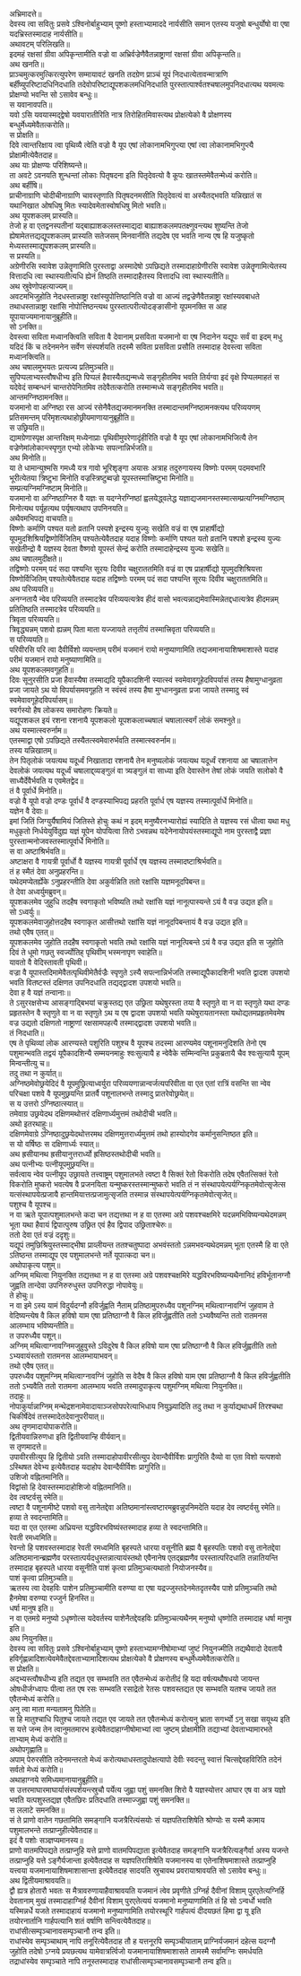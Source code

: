 
अभ्रिमादत्ते॥  
देवस्य त्वा सवितुः प्रसवे ऽश्विनोर्बाहुभ्याम् पूष्णो हस्ताभ्यामाददे नार्यसीति समान एतस्य यजुषो बन्धुर्योषो वा एषा यदभ्रिस्तस्मादाह नार्यसीति॥  
अथावटम् परिलिखति॥  
इदमहं रक्षसां ग्रीवा अपिकृन्तामीति वज्रो वा अभ्रिर्वज्रेणैवैतन्नाष्ट्राणां रक्षसां ग्रीवा अपिकृन्तति॥  
अथ खनति॥  
प्राञ्चमुत्करमुत्किरत्युपरेण सम्मायावटं खनति तदग्रेण प्राञ्चं यूपं निदधात्येतावन्मात्राणि बर्हींष्युपरिष्टादधिनिदधाति तदेवोपरिष्टाद्यूपशकलमधिनिदधाति पुरस्तात्पार्श्वतश्चषालमुपनिदधात्यथ यवमत्यः प्रोक्षण्यो भवन्ति सो ऽसावेव बन्धुः॥  
स यवानावपति॥  
यवो ऽसि यवयास्मद्द्वेषो यवयारातीरिति नात्र तिरोहितमिवास्त्यथ प्रोक्षत्येको वै प्रोक्षणस्य बन्धुर्मेध्यमेवैतत्करोति॥  
स प्रोक्षति॥  
दिवे त्वान्तरिक्षाय त्वा पृथिव्यै त्वेति वज्रो वै यूप एषां लोकानामभिगुप्त्या एषां त्वा लोकानामभिगुप्त्यै प्रोक्षामीत्येवैतदाह॥  
अथ याः प्रोक्षण्यः परिशिष्यन्ते॥  
ता अवटे ऽवनयति शुन्धन्तां लोकाः पितृषदना इति पितृदेवत्यो वै कूपः खातस्तमेवैतन्मेध्यं करोति॥  
अथ बर्हींषि॥  
प्राचीनाग्राणि चोदीचीनाग्राणि चावस्तृणाति पितृषदनमसीति पितृदेवत्यं वा अस्यैतद्भवति यन्निखातं स यथानिखात ओषधिषु मितः स्यादेवमेतास्वोषधिषु मितो भवति॥  
अथ यूपशकलम् प्रास्यति॥  
तेजो ह वा एतद्वनस्पतीनां यद्बाह्याशकलस्तस्माद्यदा बाह्याशकलमपतक्ष्णुवन्त्यथ शुष्यन्ति तेजो ह्येषामेतत्तद्यद्यूपशकलम् प्रास्यति सतेजसम् मिनवानीति तद्यदेष एव भवति नान्य एष हि यजुष्कृतो मेध्यस्तस्माद्यूपशकलम् प्रास्यति॥  
स प्रस्यति॥  
अग्रेणीरसि स्वावेश उन्नेतॄणामिति पुरस्ताद्वा अस्मादेषो ऽपछिद्यते तस्मादाहाग्रेणीरसि स्वावेश उन्नेतॄणामित्येतस्य वित्तादधि त्वा स्थास्यतीत्यधि ह्येनं तिष्ठति तस्मादाहैतस्य वित्तादधि त्वा स्थास्यतीति॥  
अथ स्रुवेणोपहत्याज्यम्॥  
अवटमभिजुहोति नेदधस्तान्नाष्ट्रा रक्षांस्युपोत्तिष्ठानिति वज्रो वा आज्यं तद्वज्रेणैवैतन्नाष्ट्रा रक्षांस्यवबाधते तथाधस्तान्नाष्ट्रा रक्षांसि नोपोत्तिष्ठन्त्यथ पुरस्तात्परीत्योदङ्ङासीनो यूपमनक्ति स आह यूपायाज्यमानायानुब्रूहीति॥  
सो ऽनक्ति॥  
देवस्त्वा सविता मध्वानक्त्विति सविता वै देवानाम् प्रसविता यजमानो वा एष निदानेन यद्यूपः सर्वं वा इदम् मधु यदिदं किं च तदेनमनेन सर्वेण संस्पर्शयति तदस्मै सविता प्रसविता प्रसौति तस्मादाह देवस्त्वा सविता मध्वानक्त्विति॥  
अथ चषालमुभयतः प्रत्यज्य प्रतिमुञ्चति॥  
सुपिप्पलाभ्यस्त्वौषधीभ्य इति पिप्पलं हैवास्यैतद्यन्मध्ये सङ्गृहीतमिव भवति तिर्यग्वा इदं वृक्षे पिप्पलमाहतं स यदेवेदं सम्बन्धनं चान्तरोपेनितमिव तदेवैतत्करोति तस्मान्मध्ये सङ्गृहीतमिव भवति॥  
आन्तमग्निष्ठामनक्ति॥  
यजमानो वा अग्निष्ठा रस आज्यं रसेनैवैतद्यजमानमनक्ति तस्मादान्तमग्निष्ठामनक्त्यथ परिव्ययणम् प्रतिसमन्तम् परिमृशत्यथाहोछ्रीयमाणायानुब्रूहीति॥  
स उछ्रियति॥  
द्यामग्रेणास्पृक्ष आन्तरिक्षम् मध्येनाप्राः पृथिवीमुपरेणादृंहीरिति वज्रो वै यूप एषां लोकानामभिजित्यै तेन वज्रेणेमांलोकान्त्स्पृणुत एभ्यो लोकेभ्यः सपत्नान्निर्भजति॥  
अथ मिनोति॥  
या ते धामान्युश्मसि गमध्यै यत्र गावो भूरिशृङ्गा अयासः अत्राह तदुरुगायस्य विष्णोः परमम् पदमवभारि भूरीत्येतया त्रिष्टुभा मिनोति वज्रस्त्रिष्टुब्वज्रो यूपस्तस्मात्त्रिष्टुभा मिनोति॥  
सम्प्रत्यग्निमग्निष्टाम् मिनोति॥  
यजमानो वा अग्निष्ठाग्निरु वै यज्ञः स यदग्नेरग्निष्ठां ह्वलयेद्ध्वलेद्ध यज्ञाद्यजमानस्तस्मात्सम्प्रत्यग्निमग्निष्ठाम् मिनोत्यथ पर्यूहत्यथ पर्यृषत्यथाप उपनिनयति॥  
अथैवमभिपद्य वाचयति॥  
विष्णोः कर्माणि पश्यत यतो व्रतानि पस्पशे इन्द्रस्य युज्युः सखेति वज्रं वा एष प्राहार्षीद्यो यूपमुदशिश्रियद्विष्णोर्विजितिम् पश्यतेत्येवैतदाह यदाह विष्णोः कर्माणि पश्यत यतो व्रतानि पश्पशे इन्द्रस्य युज्यः सखेतीन्द्रो वै यज्ञस्य देवता वैष्णवो यूपस्तं सेन्द्रं करोति तस्मादाहेन्द्रस्य युज्यः सखेति॥  
अथ चषालमुदीक्षते॥  
तद्विष्णोः परमम् पदं सदा पश्यन्ति सूरयः दिवीव चक्षुराततमिति वज्रं वा एष प्राहार्षीद्यो यूपमुदशिश्रियत्ता विष्णोर्विजितिम् पश्यतेत्येवैतदाह यदाह तद्विष्णोः परमम् पदं सदा पश्यन्ति सूरयः दिवीव चक्षुराततमिति॥  
अथ परिव्ययति॥  
अनग्नतायै न्वेव परिव्ययति तस्मादत्रेव परिव्ययत्यत्रेव हीदं वासो भवत्यन्नाद्यमेवास्मिन्नेतद्दधात्यत्रेव हीदमन्नम् प्रतितिष्ठति तस्मादत्रेव परिव्ययति॥  
त्रिवृता परिव्ययति॥  
त्रिवृद्ध्यन्नम् पशवो ह्यन्नम् पिता माता यज्जायते तत्तृतीयं तस्मात्त्रिवृता परिव्ययति॥  
स परिव्ययति॥  
परिवीरसि परि त्वा दैवीर्विशो व्ययन्ताम् परीमं यजमानं रायो मनुष्याणामिति तद्यजमानायाशिषमाशास्ते यदाह परीमं यजमानं रायो मनुष्याणामिति॥  
अथ यूपशकलमवगूहति॥  
दिवः सूनुरसीति प्रजा हैवास्यैषा तस्माद्यदि यूपैकादशिनी स्यात्स्वं स्वमेवावगूहेदविपर्यासं तस्य हैषामुग्धानुव्रता प्रजा जायते ऽथ यो विपर्यासमवगूहति न स्वंस्वं तस्य हैषा मुग्धाननुव्रता प्रजा जायते तस्मादु स्वं स्वमेवावगूहेदविपर्यासम्॥  
स्वर्गस्यो हैष लोकस्य समारोहणः क्रियते॥  
यद्यूपशकल इयं रशना रशनायै यूपशकलो यूपशकलाच्चषालं चषालात्स्वर्गं लोकं समश्नुते॥  
अथ यस्मात्स्वरुर्नाम॥  
एतस्माद्वा एषो ऽपछिद्यते तस्यैतत्स्वमेवारुर्भवति तस्मात्स्वरुर्नाम॥  
तस्य यन्निखातम्॥  
तेन पितृलोकं जयत्यथ यदूर्ध्वं निखातादा रशनायै तेन मनुष्यलोकं जयत्यथ यदूर्ध्वं रशनाया आ चषालात्तेन देवलोकं जयत्यथ यदूर्ध्वं चषालाद्द्व्यङ्गुलं वा त्र्यङ्गुलं वा साध्या इति देवास्तेन तेषां लोकं जयति सलोको वै साध्यैर्देवैर्भवति य एवमेतद्वेद॥  
तं वै पूर्वार्धे मिनोति॥  
वज्रो वै यूपो वज्रो दण्डः पूर्वार्धं वै दण्डस्याभिपद्य प्रहरति पूर्वार्ध एष यज्ञस्य तस्मात्पूर्वार्धे मिनोति॥  
यज्ञेन वै देवाः॥  
इमां जितिं जिग्युर्यैषामियं जितिस्ते होचुः कथं न इदम् मनुष्यैरनभ्यारोह्यं स्यादिति ते यज्ञस्य रसं धीत्वा यथा मधु मधुकृतो निर्धयेयुर्विदुह्य यज्ञं यूपेन योपयित्वा तिरो ऽभवन्नथ यदेनेनायोपयंस्तस्माद्यूपो नाम पुरस्ताद्वै प्रज्ञा पुरस्तान्मनोजवस्तस्मात्पूर्वार्धे मिनोति॥  
स वा अष्टाश्रिर्भवति॥  
अष्टाक्षरा वै गायत्री पूर्वार्धो वै यज्ञस्य गायत्री पूर्वार्धे एष यज्ञस्य तस्मादष्टाश्रिर्भवति॥  
तं ह स्मैतं देवा अनुप्रहरन्ति॥  
यथेदमप्येतर्ह्येके ऽनुप्रहरन्तीति देवा अकुर्वन्निति ततो रक्षांसि यज्ञमनूदपिबन्त॥  
ते देवा अध्वर्युमब्रुवन्॥  
यूपशकलमेव जुहुधि तदहैष स्वगाकृतो भविष्यति तथो रक्षांसि यज्ञं नानूत्पास्यन्ते ऽयं वै वज्र उद्यत इति॥  
सो ऽध्वर्युः॥  
यूपशकलमेवाजुहोत्तदहैष स्वगाकृत आसीत्तथो रक्षांसि यज्ञं नानूदपिबन्तायं वै वज्र उद्यत इति॥  
तथो एवैष एतत्॥  
यूपशकलमेव जुहोति तदहैष स्वगाकृतो भवति तथो रक्षांसि यज्ञं नानूत्पिबन्ते ऽयं वै वज्र उद्यत इति स जुहोति दिवं ते धूमो गछतु स्वर्ज्योतिह् पृथिवीम् भस्मनापृण स्वाहेति॥  
यावतो वै वेदिस्तावती पृथिवी॥  
वज्रा वै यूपास्तदिमामेवैतत्पृथिवीमेतैर्वज्रैः स्पृणुते ऽस्यै सपत्नान्निर्भजति तस्माद्यूपैकादशिनी भवति द्वादश उपशयो भवति वितष्टस्तं दक्षिणत उपनिदधाति तद्यद्द्वादश उपशयो भवति॥  
देवा ह वै यज्ञं तन्वानाः॥  
ते ऽसुररक्षसेभ्य आसङ्गाद्बिभयां चक्रुस्तद्य एत उछ्रिता यथेषुरस्ता तया वै स्तृणुते वा न वा स्तृणुते यथा दण्डः प्रहृतस्तेन वै स्तृणुते वा न वा स्तृणुते ऽथ य एष द्वादश उपशयो भवति यथेषुरायतानस्ता यथोद्यतमप्रहृतमेवमेष वज्र उद्यतो दक्षिणतो नाष्ट्राणां रक्षसामपहत्यै तस्माद्द्वादश उपशयो भवति॥  
तं निदधाति॥  
एष ते पृथिव्यां लोक आरण्यस्ते पशुरिति पशुश्च वै यूपश्च तदस्मा आरण्यमेव पशूनामनुदिशति तेनो एष पशुमान्भवति तद्वयं यूपैकादशिन्यै सम्मयनमाहुः श्वःसुत्यायै ह न्वेवैके सम्मिन्वन्ति प्रकुब्रतायै चैव श्वःसुत्यायै यूपम् मिन्वन्तीत्यु च॥  
तदु तथा न कुर्यात्॥  
अग्निष्ठमेवोछ्रयेदिदं वै यूपमुछ्रित्याध्वर्युरा परिव्ययणान्नान्वर्जत्यपरिवीता वा एत एतां रात्रिं वसन्ति सा न्वेव परिचक्षा पशवे वै यूपमुछ्रयन्ति प्रातर्वै पशूनालभन्ते तस्मादु प्रातरेवोछ्रयेत्॥  
स य उत्तरो ऽग्निष्ठात्स्यात्॥  
तमेवाग्र उछ्रयेदथ दक्षिणमथोत्तरं दक्षिणार्ध्यमुत्तमं तथोदीची भवति॥  
अथो इतरथाहुः॥  
दक्षिणमेवाग्रे ऽग्निष्ठादुछ्रयेदथोत्तरमथ दक्षिणमुत्तरार्ध्यमुत्तमं तथो हास्योदगेव कर्मानुसन्तिष्ठत इति॥  
स यो वर्षिष्ठः स दक्षिणार्ध्यः स्यात्॥  
अथ ह्रसीयानथ ह्रसीयानुत्तरार्ध्यो ह्रसिष्ठस्तथोदीची भवति॥  
अथ पत्नीभ्यः पत्नीयूपमुछ्रयन्ति॥  
सर्वत्वाय न्वेव पत्नीयूप उछ्रायते तत्त्वाष्ट्रम् पशुमालभते त्वष्टा वै सिक्तं रेतो विकरोति तदेष एवैतत्सिक्तं रेतो विकरोति मुष्करो भवत्येष वै प्रजनयिता यन्मुष्करस्तस्मान्मुष्करो भवति तं न संस्थापयेत्पर्यग्निकृतमेवोत्सृजेत्स यत्संस्थापयेत्प्रजायै हान्तमियात्तत्प्रजामुत्सृजति तस्मान्न संस्थापयेत्पर्यग्निकृतमेवोत्सृजेत्॥  
पशुश्च वै यूपश्च॥  
न वा ऋते यूपात्पशुमालभन्ते कदा चन तद्यत्तथा न ह वा एतस्मा अग्रे पशवश्चक्षमिरे यदन्नमभिविष्यन्यथेदमन्नम् भूता यथा हैवायं द्विपात्पुरुष उछ्रित एवं हैव द्विपाद उछ्रिताश्चेरुः॥  
ततो देवा एतं वज्रं ददृशुः॥  
यद्यूपं तमुछिश्रियुस्तस्माद्भीषा प्राव्लीयन्त ततश्चतुष्पादा अभवंस्ततो ऽन्नमभवन्यथेदमन्नम् भूता एतस्मै हि वा एते ऽतिष्ठन्त तस्माद्यूप एव पशुमालभन्ते नर्ते यूपात्कदा चन॥  
अथोपाकृत्य पशुम्॥  
अग्निम् मथित्वा नियुनक्ति तद्यत्तथा न ह वा एतस्मा अग्रे पशवश्चक्षमिरे यद्धविरभविष्यन्यथैनानिदं हविर्भूतानग्नौ जुह्वति तान्देवा उपनिरुरुधुस्त उपनिरुद्धा नोपावेयुः॥  
ते होचुः॥  
न वा इमे ऽस्य यामं विदुर्यदग्नौ हविर्जुह्वति नैताम् प्रतिष्ठामुपरुध्यैव पशूनग्निम् मथित्वाग्नावग्निं जुहवाम ते वेदिष्यन्त्येष वै किल हविषो याम एषा प्रतिष्ठाग्नौ वै किल हविर्जुह्वतीति ततो ऽभ्यवैष्यन्ति ततो रातमनस आलम्भाय भविष्यन्तीति॥  
त उपरुध्यैव पशून्॥  
अग्निम् मथित्वाग्नावग्निमजुहुवुस्ते ऽविदुरेष वै किल हविषो याम एषा प्रतिष्ठाग्नौ वै किल हविर्जुह्वतीति ततो ऽभ्यवायंस्ततो रातमनस आलम्भायाभवन्॥  
तथो एवैष एतत्॥  
उपरुध्यैव पशुमग्निम् मथित्वाग्नावग्निं जुहोति स वेदैष वै किल हविषो याम एषा प्रतिष्ठाग्नौ वै किल हविर्जुह्वतीति ततो ऽभ्यवैति ततो रातमना आलम्भाय भवति तस्मादुपाकृत्य पशुमग्निम् मथित्वा नियुनक्ति॥  
तदाहुः॥  
नोपाकुर्यान्नाग्निम् मन्थेद्रशनामेवादायाञ्जसोपपरेत्याभिधाय नियुञ्ज्यादिति तदु तथा न कुर्याद्यथाधर्मं तिरश्चथा चिकीर्षेदेवं तत्तस्मादेतदेवानुपरीयात्॥  
अथ तृणमादायोपाकरोति॥  
द्वितीयवान्निरुणधा इति द्वितीयवान्हि वीर्यवान्॥  
स तृणमादत्ते॥  
उपावीरसीत्युप हि द्वितीयो ऽवति तस्मादाहोपावीरसीत्युप देवान्दैवीर्विशः प्रागुरिति दैव्यो वा एता विशो यत्पशवो ऽस्थिषत देवेभ्य इत्येवैतदाह यदाहोप देवान्दैवीर्विशः प्रागुरिति॥  
उशिजो वह्नितमानिति॥  
विद्वांसो हि देवास्तस्मादाहोशिजो वह्नितमानिति॥  
देव त्वष्टर्वसु रमेति॥  
त्वष्टा वै पशूनामीष्टे पशवो वसु तानेतद्देवा अतिष्ठमानांस्त्वष्टारमब्रुवन्नुपनिमदेति यदाह देव त्वष्टर्वसु रमेति॥  
हव्या ते स्वदन्तामिति॥  
यदा वा एत एतस्मा अध्रियन्त यद्धविरभविष्यंस्तस्मादाह हव्या ते स्वदन्तामिति॥  
रेवती रमध्वमिति॥  
रेवन्तो हि पशवस्तस्मादाह रेवती रमध्वमिति बृहस्पते धारया वसूनीति ब्रह्म वै बृहस्पतिः पशवो वसु तानेतद्देवा अतिष्ठमानान्ब्रह्मणैव परस्तात्पर्यदधुस्तन्नात्यायंस्तथो एवैनानेष एतद्ब्रह्मणैव परस्तात्परिदधाति तन्नातियन्ति तस्मादाह बृहस्पते धारया वसूनीति पाशं कृत्वा प्रतिमुञ्चत्यथातो नियोजनस्यैव॥  
पाशं कृत्वा प्रतिमुञ्चति॥  
ऋतस्य त्वा देवहविः पाशेन प्रतिमुञ्चामीति वरुण्या वा एषा यद्रज्जुस्तदेनमेतदृतस्यैव पाशे प्रतिमुञ्चति तथो हैनमेषा वरुण्या रज्जुर्न हिनस्ति॥  
धर्षा मानुष इति॥  
न वा एतमग्रे मनुष्यो ऽधृष्णोत्स यदेवर्तस्य पाशेनैतद्देवहविः प्रतिमुञ्चत्यथैनम् मनुष्यो धृष्णोति तस्मादाह धर्षा मानुष इति॥  
अथ नियुनक्ति॥  
देवस्य त्वा सवितुः प्रसवे ऽश्विनोर्बाहुभ्याम् पूष्णो हस्ताभ्यामग्नीषोमाभ्यां जुष्टं नियुनज्मीति तद्यथैवादो देवतायै हविर्गृह्णन्नादिशत्येवमेवैतद्देवताभ्यामादिशत्यथ प्रोक्षत्येको वै प्रोक्षणस्य बन्धुर्मेध्यमेवैतत्करोति॥  
स प्रोक्षति॥  
अद्भ्यस्त्वौषधीभ्य इति तद्यत एव सम्भवति तत एवैतन्मेध्यं करोतीदं हि यदा वर्षत्यथौषधयो जायन्त ओषधीर्जग्ध्वापः पीत्वा तत एष रसः सम्भवति रसाद्रेतो रेतसः पशवस्तद्यत एव सम्भवति यतश्च जायते तत एवैतन्मेध्यं करोति॥  
अनु त्वा माता मन्यतामनु पितेति॥  
स हि मातुश्चाधि पितुश्च जायते तद्यत एव जायते तत एवैतन्मेध्यं करोत्यनु भ्राता सगर्भ्यो ऽनु सखा सयूथ्य इति स यत्ते जन्म तेन त्वानुमतमारभ इत्येवैतदाहाग्नीषोमाभ्यां त्वा जुष्टम् प्रोक्षामीति तद्याभ्यां देवताभ्यामारभते ताभ्याम् मेध्यं करोति॥  
अथोपगृह्णाति॥  
अपाम् पेरुरसीति तदेनमन्तरतो मेध्यं करोत्यथाधस्तादुपोक्षत्यापो देवीः स्वदन्तु स्वात्तं चित्सद्देवहविरिति तदेनं सर्वतो मेध्यं करोति॥  
अथाहाग्नये समिध्यमानायानुब्रूहीति॥  
स उत्तरमाघारमाघार्यासंस्पर्शयन्त्स्रुचौ पर्येत्य जुह्वा पशुं समनक्ति शिरो वै यज्ञस्योत्तर आघार एष वा अत्र यज्ञो भवति यत्पशुस्तद्यज्ञ एवैतछिरः प्रतिदधाति तस्माज्जुह्वा पशुं समनक्ति॥  
स ललाटे समनक्ति॥  
सं ते प्राणो वातेन गछतामिति समङ्गानि यजत्रैरित्यंसयोः सं यज्ञपतिराशिषेति श्रोण्योः स यस्मै कामाय पशुमालभन्ते तत्प्राप्नुहीत्येवैतदाह॥  
इदं वै पशोः सञ्ज्ञप्यमानस्य॥  
प्राणो वातमपिपद्यते तत्प्राप्नुहि यत्ते प्राणो वातमपिपद्याता इत्येवैतदाह समङ्गानि यजत्रैरित्यङ्गैर्वा अस्य यजन्ते तत्प्राप्नुहि यत्ते ऽङ्गैर्यजान्ता इत्येवैतदाह स यज्ञपतिराशिषेति यजमानस्य वा एतेनाशिषमाशास्ते तत्प्राप्नुहि यत्त्वया यजमानायाशिषमाशासान्ता इत्येवैतदाह सादयति स्रुचावथ प्रवरायाश्रावयति सो ऽसावेव बन्धुः॥  
अथ द्वितीयमाश्रावयति॥  
द्वौ ह्यत्र होतारौ भवतः स मैत्रावरुणायाहैवाश्रावयति यजमानं त्वेव प्रवृणीते ऽग्निर्ह दैवीनां विशाम् पुरएतेत्यग्निर्हि देवतानाम् मुखं तस्मादाहाग्निर्ह दैवीनां विशाम् पुरएतेत्ययं यजमानो मनुष्याणामिति तं हि सो ऽन्वर्धो भवति यस्मिन्नर्धे यजते तस्मादाहायं यजमानो मनुष्याणामिति तयोरस्थूरि गार्हपत्यं दीदयछतं हिमा द्वा यू इति तयोरनार्तानि गार्हपत्यानि शतं वर्षाणि सन्त्वित्येवैतदाह॥  
राधांसीत्सम्पृञ्चानावसम्पृञ्चानौ तन्व इति॥  
राधांस्येव सम्पृञ्चाथाम् नापि तनूरित्येवैतदाह तौ ह यत्तनूरपि सम्पृञ्चीयाताम् प्राग्निर्यजमानं दहेत्स यदग्नौ जुहोति तदेषो ऽग्नये प्रयछत्यथ यामेवात्रर्त्विजो यजमानायाशिषमाशासते तामस्मै सर्वामग्निः समर्धयति तद्राधांस्येव सम्पृञ्चाते नापि तनूस्तस्मादाह राधांसीत्सम्पृञ्चानावसम्पृञ्चानौ तन्व इति॥  
